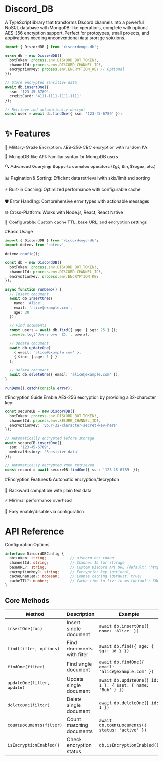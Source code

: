 # Discord_DB
 
A TypeScript library that transforms Discord channels into a powerful NoSQL database with MongoDB-like operations, complete with optional AES-256 encryption support. Perfect for prototypes, small projects, and applications needing unconventional data storage solutions.

```ts
import { DiscordDB } from 'discordongo-db';

const db = new DiscordDB({
  botToken: process.env.DISCORD_BOT_TOKEN!,
  channelId: process.env.DISCORD_CHANNEL_ID!,
  encryptionKey: process.env.ENCRYPTION_KEY // Optional
});

// Store encrypted sensitive data
await db.insertOne({ 
  ssn: '123-45-6789',
  creditCard: '4111-1111-1111-1111'
});

// Retrieve and automatically decrypt
const user = await db.findOne({ ssn: '123-45-6789' });
```

# ✨ Features

🔐 Military-Grade Encryption: AES-256-CBC encryption with random IVs

🚀 MongoDB-like API: Familiar syntax for MongoDB users

🔍 Advanced Querying: Supports complex operators ($gt, $in, $regex, etc.)

📊 Pagination & Sorting: Efficient data retrieval with skip/limit and sorting

⚡ Built-in Caching: Optimized performance with configurable cache

🛡️ Error Handling: Comprehensive error types with actionable messages

🌐 Cross-Platform: Works with Node.js, React, React Native

🔧 Configurable: Custom cache TTL, base URL, and encryption settings

#Basic Usage 
```ts
import { DiscordDB } from 'discordongo-db';
import dotenv from 'dotenv';

dotenv.config();

const db = new DiscordDB({
  botToken: process.env.DISCORD_BOT_TOKEN!,
  channelId: process.env.DISCORD_CHANNEL_ID!,
  encryptionKey: process.env.ENCRYPTION_KEY
});

async function runDemo() {
  // Insert document
  await db.insertOne({ 
    name: 'Alice', 
    email: 'alice@example.com',
    age: 30
  });

  // Find documents
  const users = await db.find({ age: { $gt: 25 } });
  console.log('Users over 25:', users);

  // Update document
  await db.updateOne(
    { email: 'alice@example.com' },
    { $inc: { age: 1 } }
  );

  // Delete document
  await db.deleteOne({ email: 'alice@example.com' });
}

runDemo().catch(console.error);
```

#Encryption Guide
Enable AES-256 encryption by providing a 32-character key:
```ts
const secureDB = new DiscordDB({
  botToken: process.env.DISCORD_BOT_TOKEN!,
  channelId: process.env.SECURE_CHANNEL_ID!,
  encryptionKey: 'your-32-character-secret-key-here'
});

// Automatically encrypted before storage
await secureDB.insertOne({
  ssn: '123-45-6789',
  medicalHistory: 'Sensitive data'
});

// Automatically decrypted when retrieved
const record = await secureDB.findOne({ ssn: '123-45-6789' });
```

#Encryption Features
🔒 Automatic encryption/decryption

🔄 Backward compatible with plain text data

⚡ Minimal performance overhead

🔧 Easy enable/disable via configuration

# API Reference
Configuration Options
```ts
interface DiscordDBConfig {
  botToken: string;           // Discord bot token
  channelId: string;          // Channel ID for storage
  baseURL?: string;           // Custom Discord API URL (default: 'https://discord.com/api')
  encryptionKey?: string;     // Encryption key (optional)
  cacheEnabled?: boolean;     // Enable caching (default: true)
  cacheTTL?: number;          // Cache time-to-live in ms (default: 300000)
}
```

## Core Methods

| Method                     | Description                 | Example                                                |
|----------------------------|-----------------------------|--------------------------------------------------------|
| `insertOne(doc)`           | Insert single document      | `await db.insertOne({ name: 'Alice' })`               |
| `find(filter, options)`    | Find documents with filter  | `await db.find({ age: { $gt: 18 } })`                 |
| `findOne(filter)`          | Find single document        | `await db.findOne({ email: 'alice@example.com' })`    |
| `updateOne(filter, update)`| Update single document      | `await db.updateOne({ id: 1 }, { $set: { name: 'Bob' } })` |
| `deleteOne(filter)`        | Delete single document      | `await db.deleteOne({ id: 1 })`                       |
| `countDocuments(filter)`   | Count matching documents    | `await db.countDocuments({ status: 'active' })`       |
| `isEncryptionEnabled()`    | Check encryption status     | `db.isEncryptionEnabled()`                            |
